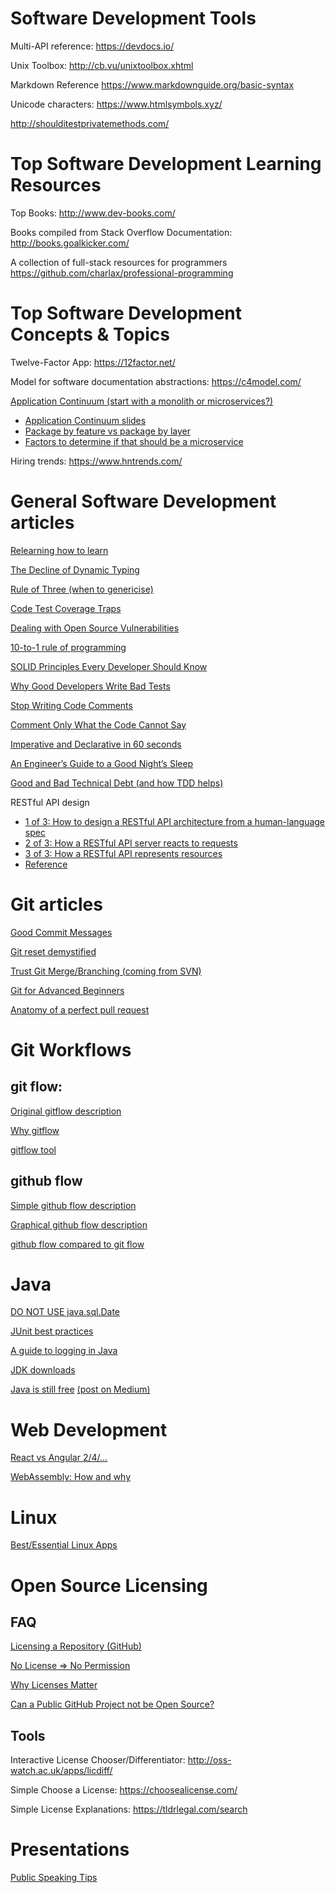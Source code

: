 # Software Development Tools
Multi-API reference: https://devdocs.io/

Unix Toolbox: http://cb.vu/unixtoolbox.xhtml

Markdown Reference https://www.markdownguide.org/basic-syntax

Unicode characters: https://www.htmlsymbols.xyz/

http://shoulditestprivatemethods.com/

# Top Software Development Learning Resources
Top Books: http://www.dev-books.com/

Books compiled from Stack Overflow Documentation: http://books.goalkicker.com/

A collection of full-stack resources for programmers https://github.com/charlax/professional-programming

# Top Software Development Concepts & Topics
Twelve-Factor App: https://12factor.net/

Model for software documentation abstractions: https://c4model.com/

[Application Continuum (start with a monolith or microservices?)](http://www.appcontinuum.io/)
* [Application Continuum slides](http://deck.appcontinuum.io/)
* [Package by feature vs package by layer](https://lkrnac.net/blog/2018/02/package-by-layer-obsolete/)
* [Factors to determine if that should be a microservice](https://content.pivotal.io/blog/should-that-be-a-microservice-keep-these-six-factors-in-mind)

Hiring trends: https://www.hntrends.com/

# General Software Development articles
[Relearning how to learn](https://www.infoq.com/articles/relearning-learn)

[The Decline of Dynamic Typing](http://www.javamagazine.mozaicreader.com/JanFeb2018/Default/5/0?token=B6J6D7QC44R7T19H)

[Rule of Three (when to genericise)](http://blog.scottlogic.com/2018/02/19/generic-platforms-the-rule-of-three.html)

[Code Test Coverage Traps](https://sdtimes.com/test/two-big-traps-code-test-coverage/)

[Dealing with Open Source Vulnerabilities](https://www.infoq.com/articles/vulnerability-open-source)

[10-to-1 rule of programming](https://www.ybrikman.com/writing/2018/08/12/the-10-to-1-rule-of-writing-and-programming/)

[SOLID Principles Every Developer Should Know](https://blog.bitsrc.io/solid-principles-every-developer-should-know-b3bfa96bb688)

[Why Good Developers Write Bad Tests](https://mtlynch.io/good-developers-bad-tests/)

[Stop Writing Code Comments](https://blog.usejournal.com/stop-writing-code-comments-28fef5272752)

[Comment Only What the Code Cannot Say](https://medium.com/@kevlinhenney/comment-only-what-the-code-cannot-say-dfdb7b8595ac)

[Imperative and Declarative in 60 seconds](https://twitter.com/tylermcginnis/status/1136358106751889409)

[An Engineer’s Guide to a Good Night’s Sleep](https://www.infoq.com/articles/engineers-guide-to-sleep/)

[Good and Bad Technical Debt (and how TDD helps)](https://blog.crisp.se/2013/10/11/henrikkniberg/good-and-bad-technical-debt)

RESTful API design
* [1 of 3: How to design a RESTful API architecture from a human-language spec](https://www.oreilly.com/learning/how-to-design-a-restful-api-architecture-from-a-human-language-spec)
* [2 of 3: How a RESTful API server reacts to requests](https://www.oreilly.com/ideas/how-a-restful-api-server-reacts-to-requests)
* [3 of 3: How a RESTful API represents resources](https://www.oreilly.com/ideas/how-a-restful-api-represents-resources)
* [Reference](https://www.restapitutorial.com/lessons/httpmethods.html)

# Git articles
[Good Commit Messages](https://chris.beams.io/posts/git-commit/)

[Git reset demystified](https://git-scm.com/blog/2011/07/11/reset.html)

[Trust Git Merge/Branching (coming from SVN)](https://www.atlassian.com/git/articles/trust-the-merge-and-branch-simplification-musings)

[Git for Advanced Beginners](http://think-like-a-git.net/)

[Anatomy of a perfect pull request](https://opensource.com/article/18/6/anatomy-perfect-pull-request)

# Git Workflows
## git flow:
[Original gitflow description](http://nvie.com/posts/a-successful-git-branching-model/)

[Why gitflow](http://jeffkreeftmeijer.com/2010/why-arent-you-using-git-flow/)

[gitflow tool](https://github.com/nvie/gitflow)

## github flow
[Simple github flow description](https://help.github.com/articles/github-flow-in-the-browser/)

[Graphical github flow description](https://guides.github.com/introduction/flow/)

[github flow compared to git flow](http://scottchacon.com/2011/08/31/github-flow.html)

# Java
[DO NOT USE java.sql.Date](http://web.archive.org/web/20161229042520/http://wiki.fasterxml.com/JacksonFAQDateHandling#line-47)

[JUnit best practices](http://examples.javacodegeeks.com/core-java/junit/junit-best-practices/)

[A guide to logging in Java](https://www.marcobehler.com/guides/a-guide-to-logging-in-java)

[JDK downloads](https://jdk.dev/)

[Java is still free](https://docs.google.com/document/d/1nFGazvrCvHMZJgFstlbzoHjpAVwv5DEdnaBr_5pKuHo/preview) [(post on Medium)](https://medium.com/@javachampions/java-is-still-free-2-0-0-6b9aa8d6d244)

# Web Development
[React vs Angular 2/4/...](https://medium.com/@chriscordle/why-angular-2-4-is-too-little-too-late-ea86d7fa0bae)

[WebAssembly: How and why](https://blog.logrocket.com/webassembly-how-and-why-559b7f96cd71)

# Linux
[Best/Essential Linux Apps](https://www.ubuntupit.com/best-linux-software-our-editorial-list-of-essential-linux-apps/)

# Open Source Licensing
## FAQ
[Licensing a Repository (GitHub)](https://help.github.com/articles/licensing-a-repository/)

[No License => No Permission](https://choosealicense.com/no-permission/)

[Why Licenses Matter](https://opensource.stackexchange.com/a/2567)

[Can a Public GitHub Project not be Open Source?](https://stackoverflow.com/a/16934573)

## Tools
Interactive License Chooser/Differentiator: http://oss-watch.ac.uk/apps/licdiff/

Simple Choose a License: https://choosealicense.com/

Simple License Explanations: https://tldrlegal.com/search

# Presentations
[Public Speaking Tips](https://www.themuse.com/advice/public-speaking-tips)
